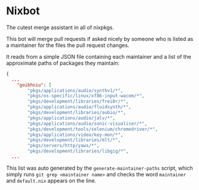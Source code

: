 Nixbot
======

The cutest merge assistant in all of nixpkgs.

This bot will merge pull requests if asked nicely by someone who is listed as a
maintainer for the files the pull request changes.

It reads from a simple JSON file containing each maintainer and a list of the
approximate paths of packages they maintain:

```json
{
  ...
    "goibhniu": [
        "pkgs/applications/audio/synthv1/*",
        "pkgs/os-specific/linux/xf86-input-wacom/*",
        "pkgs/development/libraries/frei0r/*",
        "pkgs/applications/audio/fluidsynth/*",
        "pkgs/development/libraries/aubio/*",
        "pkgs/applications/audio/jalv/*",
        "pkgs/applications/audio/sonic-visualiser/*",
        "pkgs/development/tools/selenium/chromedriver/*",
        "pkgs/applications/video/key-mon/*",
        "pkgs/development/libraries/mlt/*",
        "pkgs/servers/http/yaws/*",
        "pkgs/development/libraries/libgig/*",
  ...
```

This list was auto generated by the `generate-maintainer-paths` script, which
simply runs `git grep <maintainer name>` and checks the word `maintainer` and
`default.nix` appears on the line.
